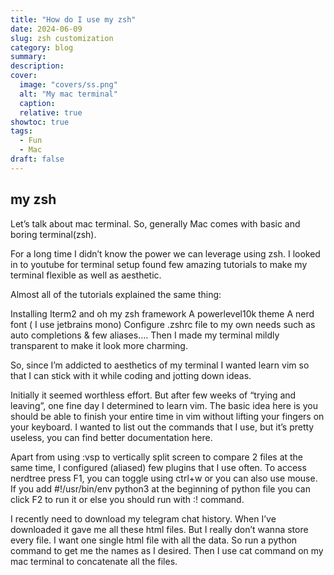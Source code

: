 ```yaml
---
title: "How do I use my zsh"
date: 2024-06-09
slug: zsh customization 
category: blog 
summary:
description: 
cover:
  image: "covers/ss.png"
  alt: "My mac terminal"
  caption: 
  relative: true
showtoc: true
tags:
  - Fun
  - Mac
draft: false
---
```

## my zsh 

Let’s talk about mac terminal. So, generally Mac comes with basic and boring terminal(zsh).

For a long time I didn’t know the power we can leverage using zsh. I looked in to youtube for terminal setup found few amazing tutorials to make my terminal flexible as well as aesthetic.

Almost all of the tutorials explained the same thing:

Installing Iterm2 and oh my zsh framework
A powerlevel10k theme
A nerd font ( I use jetbrains mono)
Configure .zshrc file to my own needs such as auto completions & few aliases….
Then I made my terminal mildly transparent to make it look more charming.

So, since I’m addicted to aesthetics of my terminal I wanted learn vim so that I can stick with it while coding and jotting down ideas.

Initially it seemed worthless effort. But after few weeks of “trying and leaving”, one fine day I determined to learn vim. The basic idea here is you should be able to finish your entire time in vim without lifting your fingers on your keyboard. I wanted to list out the commands that I use, but it’s pretty useless, you can find better documentation here.

Apart from using :vsp to vertically split screen to compare 2 files at the same time, I configured (aliased) few plugins that I use often. To access nerdtree press F1, you can toggle using ctrl+w or you can also use mouse. If you add #!/usr/bin/env python3 at the beginning of python file you can click F2 to run it or else you should run with :! command.

I recently need to download my telegram chat history. When I’ve downloaded it gave me all these html files. But I really don’t wanna store every file. I want one single html file with all the data. So run a python command to get me the names as I desired. Then I use cat command on my mac terminal to concatenate all the files.
